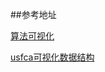 
##参考地址

[算法可视化](https://algorithm-visualizer.org/)

[usfca可视化数据结构](https://www.cs.usfca.edu/~galles/visualization/Algorithms.html)
